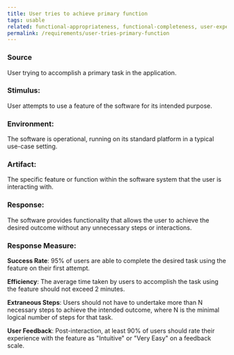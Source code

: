 ```yaml
---
title: User tries to achieve primary function
tags: usable
related: functional-appropriateness, functional-completeness, user-experience, appropriateness-recognizability, interaction-capability
permalink: /requirements/user-tries-primary-function
---
```


<div class="quality-requirement" markdown="1">

### Source 
User trying to accomplish a primary task in the application.

### Stimulus: 
User attempts to use a feature of the software for its intended purpose.

### Environment: 
The software is operational, running on its standard platform in a typical use-case setting.

### Artifact: 
The specific feature or function within the software system that the user is interacting with.

### Response: 
The software provides functionality that allows the user to achieve the desired outcome without any unnecessary steps or interactions.

### Response Measure:

**Success Rate**: 95% of users are able to complete the desired task using the feature on their first attempt.

**Efficiency**: The average time taken by users to accomplish the task using the feature should not exceed 2 minutes.

**Extraneous Steps**: Users should not have to undertake more than N necessary steps to achieve the intended outcome, where N is the minimal logical number of steps for that task.

**User Feedback**: Post-interaction, at least 90% of users should rate their experience with the feature as "Intuitive" or "Very Easy" on a feedback scale.

</div><br>




